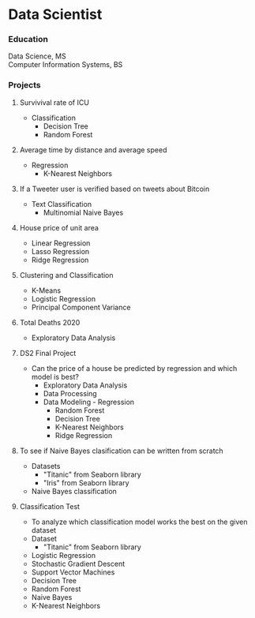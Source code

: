 # Data Scientist

### Education
Data Science, MS <br />
Computer Information Systems, BS

### Projects
1. Survivival rate of ICU <br />
    * Classification
      * Decision Tree
      * Random Forest
2. Average time by distance and average speed <br />
    * Regression
      * K-Nearest Neighbors

3. If a Tweeter user is verified based on tweets about Bitcoin
    * Text Classification
      * Multinomial Naive Bayes

4. House price of unit area 
    * Linear Regression
    * Lasso Regression
    * Ridge Regression

5. Clustering and Classification
    * K-Means
    * Logistic Regression
    * Principal Component Variance

6. Total Deaths 2020 <br />
    * Exploratory Data Analysis

7. DS2 Final Project
    * Can the price of a house be predicted by regression and which model is best?
      * Exploratory Data Analysis
      * Data Processing
      * Data Modeling - Regression
        * Random Forest
        * Decision Tree
        * K-Nearest Neighbors
        * Ridge Regression

8. To see if Naive Bayes clasification can be written from scratch
    * Datasets
      * "Titanic" from Seaborn library
      * "Iris" from Seaborn library
    * Naive Bayes classification
  
9. Classification Test
    * To analyze which classification model works the best on the given dataset
    * Dataset
      * "Titanic" from Seaborn library
    * Logistic Regression
    * Stochastic Gradient Descent
    * Support Vector Machines
    * Decision Tree
    * Random Forest
    * Naive Bayes
    * K-Nearest Neighbors
